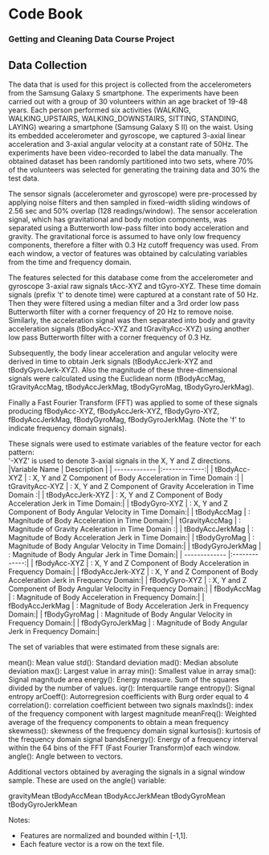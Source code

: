 # **Code Book**
### Getting and Cleaning Data Course Project
## Data Collection

The data that is used for this project is collected from the accelerometers from the Samsung Galaxy S smartphone. The experiments have been carried out with a group of 30 volunteers within an age bracket of 19-48 years. Each person performed six activities (WALKING, WALKING_UPSTAIRS, WALKING_DOWNSTAIRS, SITTING, STANDING, LAYING) wearing a smartphone (Samsung Galaxy S II) on the waist. Using its embedded accelerometer and gyroscope, we captured 3-axial linear acceleration and 3-axial angular velocity at a constant rate of 50Hz. The experiments have been video-recorded to label the data manually. The obtained dataset has been randomly partitioned into two sets, where 70% of the volunteers was selected for generating the training data and 30% the test data. 

The sensor signals (accelerometer and gyroscope) were pre-processed by applying noise filters and then sampled in fixed-width sliding windows of 2.56 sec and 50% overlap (128 readings/window). The sensor acceleration signal, which has gravitational and body motion components, was separated using a Butterworth low-pass filter into body acceleration and gravity. The gravitational force is assumed to have only low frequency components, therefore a filter with 0.3 Hz cutoff frequency was used. From each window, a vector of features was obtained by calculating variables from the time and frequency domain. 

The features selected for this database come from the accelerometer and gyroscope 3-axial raw signals tAcc-XYZ and tGyro-XYZ. These time domain signals (prefix 't' to denote time) were captured at a constant rate of 50 Hz. Then they were filtered using a median filter and a 3rd order low pass Butterworth filter with a corner frequency of 20 Hz to remove noise. Similarly, the acceleration signal was then separated into body and gravity acceleration signals (tBodyAcc-XYZ and tGravityAcc-XYZ) using another low pass Butterworth filter with a corner frequency of 0.3 Hz. 

Subsequently, the body linear acceleration and angular velocity were derived in time to obtain Jerk signals (tBodyAccJerk-XYZ and tBodyGyroJerk-XYZ). Also the magnitude of these three-dimensional signals were calculated using the Euclidean norm (tBodyAccMag, tGravityAccMag, tBodyAccJerkMag, tBodyGyroMag, tBodyGyroJerkMag). 

Finally a Fast Fourier Transform (FFT) was applied to some of these signals producing fBodyAcc-XYZ, fBodyAccJerk-XYZ, fBodyGyro-XYZ, fBodyAccJerkMag, fBodyGyroMag, fBodyGyroJerkMag. (Note the 'f' to indicate frequency domain signals). 

These signals were used to estimate variables of the feature vector for each pattern:  
'-XYZ' is used to denote 3-axial signals in the X, Y and Z directions.
|Variable Name | Description |
| ------------- |:-------------:| 
| tBodyAcc-XYZ 		| : X, Y and Z Component of Body Acceleration in Time Domain :|
| tGravityAcc-XYZ 	| : X, Y and Z Component of Gravity Acceleration in Time Domain :|
| tBodyAccJerk-XYZ 	| : X, Y and Z Component of Body Acceleration Jerk in Time Domain:|
| tBodyGyro-XYZ 	| : X, Y and Z Component of Body Angular Velocity in Time Domain:|
| tBodyAccMag 		| : Magnitude of Body Acceleration in Time Domain:|
| tGravityAccMag	| : Magnitude of Gravity Aceleration in Time Domain		:|
| tBodyAccJerkMag	| : Magnitude of Body Acceleration Jerk in Time Domain:|
| tBodyGyroMag		| : Magnitude of Body Angular Velocity in Time Domain:|
| tBodyGyroJerkMag	| : Magnitude of Body Angular Jerk in Time Domain:|
| ------------- |:-------------:| 
| fBodyAcc-XYZ 		| : X, Y and Z Component of Body Acceleration in Frequency Domain:|
| fBodyAccJerk-XYZ 	| : X, Y and Z Component of Body Acceleration Jerk in Frequency Domain:|
| fBodyGyro-XYZ 	| : X, Y and Z Component of Body Angular Velocity in Frequency Domain:|
| fBodyAccMag 		| : Magnitude of Body Acceleration in Frequency Domain:|
| fBodyAccJerkMag	| : Magnitude of Body Acceleration Jerk in Frequency Domain:|
| fBodyGyroMag		| : Magnitude of Body Angular Velocity in Frequency Domain:|
| fBodyGyroJerkMag	| : Magnitude of Body Angular Jerk in Frequency Domain:|

The set of variables that were estimated from these signals are: 

mean(): Mean value
std(): Standard deviation
mad(): Median absolute deviation 
max(): Largest value in array
min(): Smallest value in array
sma(): Signal magnitude area
energy(): Energy measure. Sum of the squares divided by the number of values. 
iqr(): Interquartile range 
entropy(): Signal entropy
arCoeff(): Autorregresion coefficients with Burg order equal to 4
correlation(): correlation coefficient between two signals
maxInds(): index of the frequency component with largest magnitude
meanFreq(): Weighted average of the frequency components to obtain a mean frequency
skewness(): skewness of the frequency domain signal 
kurtosis(): kurtosis of the frequency domain signal 
bandsEnergy(): Energy of a frequency interval within the 64 bins of the FFT (Fast Fourier Transform)of each window.
angle(): Angle between to vectors.

Additional vectors obtained by averaging the signals in a signal window sample. These are used on the angle() variable:

gravityMean
tBodyAccMean
tBodyAccJerkMean
tBodyGyroMean
tBodyGyroJerkMean

Notes: 

- Features are normalized and bounded within [-1,1].
- Each feature vector is a row on the text file.

